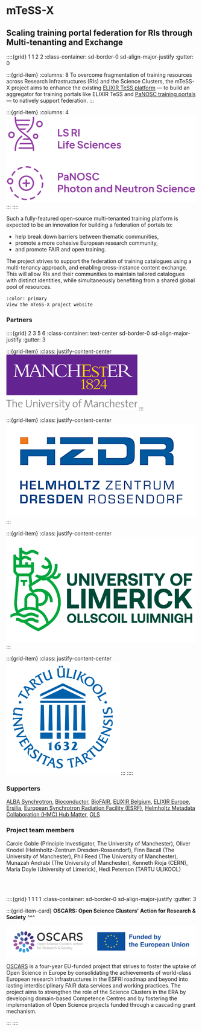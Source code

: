 # mTeSS-X

## Scaling training portal federation for RIs through Multi-tenanting and Exchange

::::{grid} 1 1 2 2 
:class-container: sd-border-0 sd-align-major-justify
:gutter: 0

:::{grid-item}
:columns: 8
To overcome fragmentation of training resources across Research Infrastructures (RIs)
and the Science Clusters, the mTeSS-X project aims to enhance the existing
[ELIXIR TeSS platform](https://tess.elixir-europe.org/about) &mdash;
to build an aggregator for training portals like ELIXIR TeSS and
[PaNOSC training portals](https://www.panosc.eu/training-catalogue/)
&mdash; to natively support federation.
:::

:::{grid-item}
:columns: 4
![Research Infrastructures of Life Sciences and Photon Neutron](../images/overview/ri-350x160.svg)
:::
::::

Such a fully-featured open-source multi-tenanted training platform is expected to be an 
innovation for building a federation of portals to:

- help break down barriers between thematic communities,
- promote a more cohesive European research community,
- and promote FAIR and open training.

The project strives to support the federation of training catalogues using a multi-tenancy approach, and enabling cross-instance content exchange. This will allow RIs and their communities to maintain tailored catalogues with distinct identities, while simultaneously benefiting from a shared global pool of resources.

```{button-link} https://elixirtess.github.io/mTeSS-X/
:color: primary
View the mTeSS-X project website
```



### Partners


::::{grid} 2 3 5 6 
:class-container: text-center sd-border-0 sd-align-major-justify
:gutter: 3

:::{grid-item}
:class: justify-content-center
[![The University of Manchester logo](../images/funding/uom.svg)](http://www.manchester.ac.uk/)
:::

:::{grid-item}
:class: justify-content-center
[![HZDR logo](../images/funding/hzdr.png)](https://www.hzdr.de/db/Cms?pOid=44909&pNid=0&pLang=en)
:::

:::{grid-item}
:class: justify-content-center
[![HZDR logo](../images/funding/ul.png)](https://www.ul.ie/)
:::

:::{grid-item}
:class: justify-content-center
[![HZDR logo](../images/funding/tartu.png)](https://ut.ee/en)
:::
::::


### Supporters

[ALBA Synchrotron](https://www.cells.es/en), [Bioconductor](https://bioconductor.org/), [BioFAIR](https://biofair.uk/), [ELIXIR Belgium](https://www.elixir-belgium.org/), [ELIXIR Europe](https://elixir-europe.org/), [Ersilia](https://www.ersilia.io/), [European Synchrotron Radiation Facility (ESRF)](https://esrf.fr/), [Helmholtz Metadata Collaboration (HMC) Hub Matter](https://helmholtz-metadaten.de/en), [OLS](https://we-are-ols.org/)


### Project team members
Carole Goble (Principle Investigator, The University of Manchester), Oliver Knodel (Helmholtz-Zentrum Dresden-Rossendorf), Finn Bacall (The University of Manchester), Phil Reed (The University of Manchester), Munazah Andrabi (The University of Manchester), Kenneth Rioja (CERN), Maria Doyle (University of Limerick), Hedi Peterson (TARTU ULIKOOL)


<br><br>

::::{grid} 1 1 1 1
:class-container: sd-border-0 sd-align-major-justify
:gutter: 3

:::{grid-item-card}
**OSCARS: Open Science Clusters' Action for Research & Society**
^^^

[![OSCARS logo and EU flag](../images/OSCARS-logo-EUflag.svg)](https://oscars-project.eu/)

[OSCARS](https://oscars-project.eu/) is a four-year EU-funded project that strives to foster
the uptake of Open Science in Europe by consolidating the
achievements of world-class European research
infrastructures in the ESFRI roadmap and beyond into lasting
interdisciplinary FAIR data services and working practices.
The project aims to strengthen the role of the Science
Clusters in the ERA by developing domain-based
Competence Centres and by fostering the implementation of
Open Science projects funded through a cascading grant
mechanism.

:::
::::
